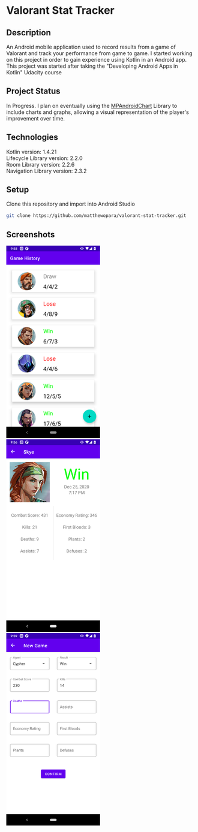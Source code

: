 # Valorant Stat Tracker

## Description
An Android mobile application used to record results from a game of Valorant and track your performance from game to game. I started working on this project in order to gain experience using Kotlin in an Android app. This project was started after taking the "Developing Android Apps in Kotlin" Udacity course
## Project Status
In Progress. I plan on eventually using the [MPAndroidChart](https://github.com/PhilJay/MPAndroidChart) Library to include charts and graphs, allowing a visual representation of the player's improvement over time.

## Technologies
Kotlin version: 1.4.21  
Lifecycle Library version: 2.2.0  
Room Library version: 2.2.6  
Navigation Library version: 2.3.2  

## Setup
Clone this repository and import into Android Studio  
```bash
git clone https://github.com/matthewopara/valorant-stat-tracker.git
```

## Screenshots
<img src="./screenshots/screenshot_game_history.png" width="250"> &nbsp;&nbsp;&nbsp;&nbsp;&nbsp;
<img src="./screenshots/screenshot_game_info.png" width="250"> &nbsp;&nbsp;&nbsp;&nbsp;&nbsp;
<img src="./screenshots/screenshot_new_game.png" width="250">



